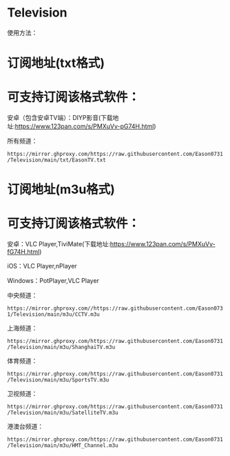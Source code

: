 # Television
使用方法：


# 订阅地址(txt格式)
# 可支持订阅该格式软件：
安卓（包含安卓TV端）：DIYP影音(下载地址:https://www.123pan.com/s/PMXuVv-pG74H.html)

所有频道：
<p dir="auto"><code>https://mirror.ghproxy.com/https://raw.githubusercontent.com/Eason0731/Television/main/txt/EasonTV.txt</code></p>

# 订阅地址(m3u格式)
# 可支持订阅该格式软件：
安卓：VLC Player,TiviMate(下载地址:https://www.123pan.com/s/PMXuVv-fG74H.html)

iOS：VLC Player,nPlayer

Windows：PotPlayer,VLC Player

中央频道：
<p dir="auto"><code>https://mirror.ghproxy.com//https://raw.githubusercontent.com/Eason0731/Television/main/m3u/CCTV.m3u</code></p>

上海频道：
<p dir="auto"><code>https://mirror.ghproxy.com/https://raw.githubusercontent.com/Eason0731/Television/main/m3u/ShanghaiTV.m3u</code></p>

体育频道：
<p dir="auto"><code>https://mirror.ghproxy.com/https://raw.githubusercontent.com/Eason0731/Television/main/m3u/SportsTV.m3u</code></p>

卫视频道：
<p dir="auto"><code>https://mirror.ghproxy.com/https://raw.githubusercontent.com/Eason0731/Television/main/m3u/SatelliteTV.m3u</code></p>

港澳台频道：
<p dir="auto"><code>https://mirror.ghproxy.com/https://raw.githubusercontent.com/Eason0731/Television/main/m3u/HMT_Channel.m3u</code></p>
